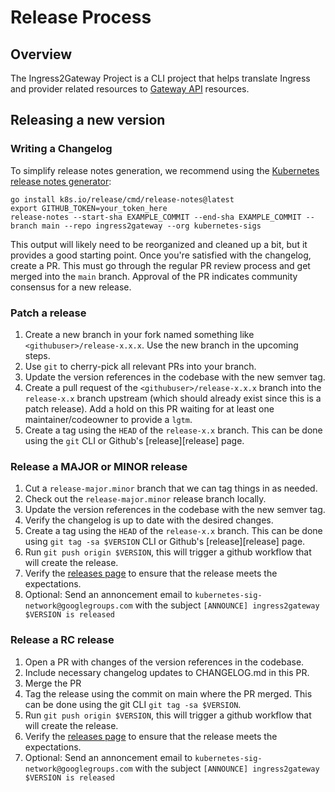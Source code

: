 # Release Process

## Overview

The Ingress2Gateway Project is a CLI project that helps translate Ingress and provider related resources to [Gateway API](https://github.com/kubernetes-sigs/gateway-api) resources.

## Releasing a new version

### Writing a Changelog

To simplify release notes generation, we recommend using the [Kubernetes release
notes generator](https://github.com/kubernetes/release/blob/master/cmd/release-notes):

```
go install k8s.io/release/cmd/release-notes@latest
export GITHUB_TOKEN=your_token_here
release-notes --start-sha EXAMPLE_COMMIT --end-sha EXAMPLE_COMMIT --branch main --repo ingress2gateway --org kubernetes-sigs
```

This output will likely need to be reorganized and cleaned up a bit, but it
provides a good starting point. Once you're satisfied with the changelog, create
a PR. This must go through the regular PR review process and get merged into the
`main` branch. Approval of the PR indicates community consensus for a new
release.

### Patch a release

1. Create a new branch in your fork named something like `<githubuser>/release-x.x.x`. Use the new branch
  in the upcoming steps.
1. Use `git` to cherry-pick all relevant PRs into your branch.
1. Update the version references in the codebase with the new semver tag.
1. Create a pull request of the `<githubuser>/release-x.x.x` branch into the `release-x.x` branch upstream
  (which should already exist since this is a patch release). Add a hold on this PR waiting for at least
  one maintainer/codeowner to provide a `lgtm`.
1. Create a tag using the `HEAD` of the `release-x.x` branch. This can be done using the `git` CLI or
  Github's [release][release] page.

### Release a MAJOR or MINOR release

1. Cut a `release-major.minor` branch that we can tag things in as needed.
1. Check out the `release-major.minor` release branch locally.
1. Update the version references in the codebase with the new semver tag.
1. Verify the changelog is up to date with the desired changes.
1. Create a tag using the `HEAD` of the `release-x.x` branch. This can be done using `git tag -sa $VERSION` CLI or
  Github's [release][release] page.
1. Run `git push origin $VERSION`, this will trigger a github workflow that will create the release.
1. Verify the [releases page](https://github.com/kubernetes-sigs/ingress2gateway/releases) to ensure that the release meets the expectations.
1. Optional: Send an annoncement email to `kubernetes-sig-network@googlegroups.com` with the subject `[ANNOUNCE] ingress2gateway $VERSION is released`


### Release a RC release

1. Open a PR with changes of the version references in the codebase.
1. Include necessary changelog updates to CHANGELOG.md in this PR.
1. Merge the PR
1. Tag the release using the commit on main where the PR merged. This can be done using the git CLI `git tag -sa $VERSION`.
1. Run `git push origin $VERSION`, this will trigger a github workflow that will create the release.
1. Verify the [releases page](https://github.com/kubernetes-sigs/ingress2gateway/releases) to ensure that the release meets the expectations.
1. Optional: Send an annoncement email to `kubernetes-sig-network@googlegroups.com` with the subject `[ANNOUNCE] ingress2gateway $VERSION is released`


